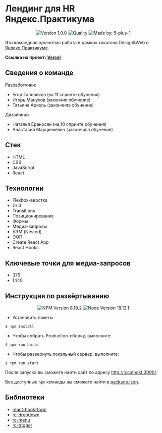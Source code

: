 # Лендинг для HR Яндекс.Практикума

<p align="center">
    <img alt="Version 1.0.0" src="https://img.shields.io/badge/version-1.0.0-blue" />
    <img alt="Quality" src="https://img.shields.io/badge/status-release-orange.svg" >
    <img alt="Made by: 5-plus-1" src="https://img.shields.io/badge/made%20by-5%20plus%201-blue" />
</p>

Это командная проектная работа в рамках хакатона Design&Web в [Яндекс.Практикумe](https://praktikum.yandex.ru "Яндекс Практикум").

**Ссылка на проект: [Vercel](https://hr-landing-page-front-beige.vercel.app/)**

## Сведения о команде

Разработчики: 
* Егор Таловиков (на 11 спринте обучения)
* Игорь Манухов (закончил обучение)
* Татьяна Аркель (закончила обучение)

Дизайнеры:
* Наталья Ераносян (на 10 спринте обучения)
* Анастасия Марцинкевич (закончила обучение)

## Стек

* HTML
* CSS
* JavaScript
* React


## Технологии

* Flexbox-верстка
* Grid
* Transitions
* Позиционирование
* Формы
* Медиа-запросы
* БЭМ (Nested)
* ООП
* Create React App
* React Hooks

## Ключевые точки для медиа-запросов
* 375
* 1440

## Инструкция по развёртыванию

<p align="center">
    <img alt="NPM Version 8.19.2" src="https://img.shields.io/badge/npm-v8.19.2-blue" />
    <img alt="Node Version 18.12.1" src="https://img.shields.io/badge/node-v18.12.1-blue" />
</p>

* Установить пакеты
```console
$ npm install
```
* Чтобы собрать Production-сборку, выполните:
```console
$ npm run build
```
* Чтобы развернуть локальный сервер, выполните:
```console
$ npm run start
```
После запуска вы сможете найти сайт по адресу [http://localhost:3000/](http://localhost:3000/).

Все доступные `npm` команды вы сможете найти в [package.json](package.json).

## Библиотеки
* [react-hook-form](https://react-hook-form.com/)
* [rc-dropdown](https://www.npmjs.com/package/rc-dropdown)
* [rc-menu](https://www.npmjs.com/package/rc-menu)
* [rc-trigger](https://www.npmjs.com/package/rc-trigger)